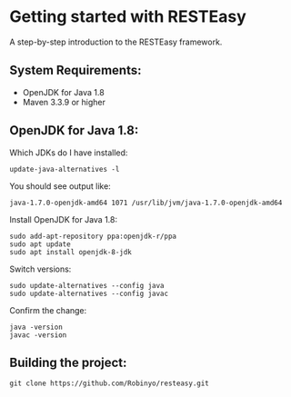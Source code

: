 Getting started with RESTEasy
=============================
A step-by-step introduction to the RESTEasy framework.

System Requirements:
--------------------
- OpenJDK for Java 1.8
- Maven 3.3.9 or higher

OpenJDK for Java 1.8:
---------------------

Which JDKs do I have installed:

    update-java-alternatives -l

You should see output like:

    java-1.7.0-openjdk-amd64 1071 /usr/lib/jvm/java-1.7.0-openjdk-amd64

Install OpenJDK for Java 1.8:

    sudo add-apt-repository ppa:openjdk-r/ppa
    sudo apt update
    sudo apt install openjdk-8-jdk

Switch versions:

    sudo update-alternatives --config java
    sudo update-alternatives --config javac

Confirm the change:

    java -version
    javac -version

Building the project:
---------------------

    git clone https://github.com/Robinyo/resteasy.git